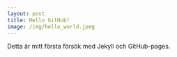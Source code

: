```yaml
---
layout: post
title: Hello GitHub!
image: /img/hello_world.jpeg
---
```


Detta är mitt första försök med Jekyll och GitHub-pages.